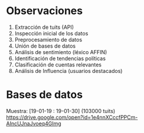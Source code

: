 # Observaciones

1) Extracción de tuits (API)
2) Inspección inicial de los datos
3) Preprocesamiento de datos
4) Unión de bases de datos 
5) Análisis de sentimiento (léxico AFFIN) 
6) Identificación de tendencias políticas 
7) Clasificación de cuentas relevantes
8) Análisis de Influencia (usuarios destacados)


# Bases de datos

Muestra: [19-01-19 : 19-01-30] (103000 tuits) 
https://drive.google.com/open?id=1e4nnXCccfPPCm-AIncUJnaJvoeq4GImg

